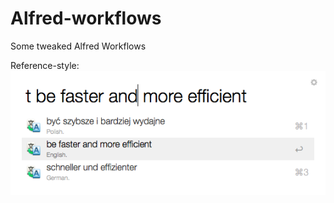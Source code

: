 # Alfred-workflows
Some tweaked Alfred Workflows

Reference-style: 
![alt text][screen]

[screen]: https://raw.githubusercontent.com/masteranza/Alfred-workflows/master/screen.png "Screenshot"
